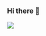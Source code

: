 ### Hi there 👋
<div id="header" aling"center">
<img src="https://media.giphy.com/media/Dh5q0sShxgp13DwrvG/giphy.gif" with="200" />
<!--
**dninani/dninani** is a ✨ _special_ ✨ repository because its `README.md` (this file) appears on your GitHub profile.

Here are some ideas to get you started:

- 🔭 I’m currently working on ...
- 🌱 I’m currently learning ...
- 👯 I’m looking to collaborate on ...
- 🤔 I’m looking for help with ...
- 💬 Ask me about ...
- 📫 How to reach me: ...
- 😄 Pronouns: ...
- ⚡ Fun fact: ...
-->
